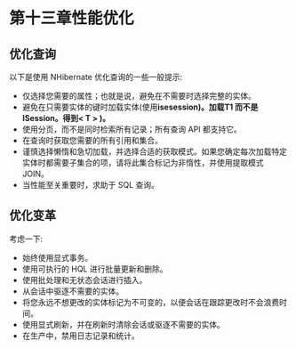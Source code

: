 # 第十三章性能优化

## 优化查询

以下是使用 NHibernate 优化查询的一些一般提示:

*   仅选择您需要的属性；也就是说，避免在不需要时选择完整的实体。
*   避免在只需要实体的键时加载实体(使用**isesession)。加载<T>T1 而不是 **ISession。得到< T >** )。**
*   使用分页，而不是同时检索所有记录；所有查询 API 都支持它。
*   在查询时获取您需要的所有引用和集合。
*   谨慎选择懒惰和急切加载，并选择合适的获取模式。如果您确定每次加载特定实体时都需要子集合的项，请将此集合标记为非惰性，并使用提取模式 JOIN。
*   当性能至关重要时，求助于 SQL 查询。

## 优化变革

考虑一下:

*   始终使用显式事务。
*   使用可执行的 HQL 进行批量更新和删除。
*   使用批处理和无状态会话进行插入。
*   从会话中驱逐不需要的实体。
*   将您永远不想更改的实体标记为不可变的，以便会话在跟踪更改时不会浪费时间。
*   使用显式刷新，并在刷新时清除会话或驱逐不需要的实体。
*   在生产中，禁用日志记录和统计。